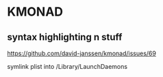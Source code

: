 # KMONAD

## syntax highlighting n stuff

https://github.com/david-janssen/kmonad/issues/69

symlink plist into /Library/LaunchDaemons
